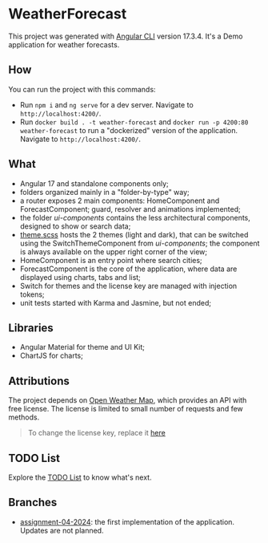 # WeatherForecast

This project was generated with [Angular CLI](https://github.com/angular/angular-cli) version 17.3.4. It's a Demo application for weather forecasts.

## How

You can run the project with this commands:

-   Run `npm i` and `ng serve` for a dev server. Navigate to `http://localhost:4200/`.
-   Run `docker build . -t weather-forecast` and `docker run -p 4200:80 weather-forecast` to run a "dockerized" version of the application. Navigate to `http://localhost:4200/`.

## What

-   Angular 17 and standalone components only;
-   folders organized mainly in a "folder-by-type" way;
-   a router exposes 2 main components: HomeComponent and ForecastComponent; guard, resolver and animations implemented;
-   the folder _ui-components_ contains the less architectural components, designed to show or search data;
-   [theme.scss](./src/theme.scss) hosts the 2 themes (light and dark), that can be switched using the SwitchThemeComponent from _ui-components_; the component is always available on the upper right corner of the view;
-   HomeComponent is an entry point where search cities;
-   ForecastComponent is the core of the application, where data are displayed using charts, tabs and list;
-   Switch for themes and the license key are managed with injection tokens;
-   unit tests started with Karma and Jasmine, but not ended;

## Libraries

-   Angular Material for theme and UI Kit;
-   ChartJS for charts;

## Attributions

The project depends on [Open Weather Map](https://openweathermap.org), which provides an API with free license. The license is limited to small number of requests and few methods.

> To change the license key, replace it [here](./src/app/app.config.ts)

## TODO List

Explore the [TODO List](./TODO_LIST.md) to know what's next.

## Branches

- [assignment-04-2024](https://github.com/syrenly/weather-forecast/tree/assignment-04-2024): the first implementation of the application. Updates are not planned.

